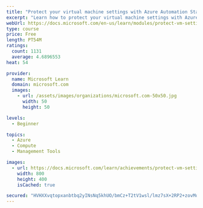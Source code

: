 ```yaml
---
title: "Protect your virtual machine settings with Azure Automation State Configuration"
excerpt: "Learn how to protect your virtual machine settings with Azure Automation State Configuration"
webUrl: https://docs.microsoft.com/en-us/learn/modules/protect-vm-settings-with-dsc/
type: course
price: Free
length: PT54M
ratings:
  count: 1131
  average: 4.6896553
heat: 54

provider:
  name: Microsoft Learn
  domain: microsoft.com
  images:
    - url: /assets/images/organizations/microsoft.com-50x50.jpg
      width: 50
      height: 50

levels:
  - Beginner

topics:
  - Azure
  - Compute
  - Management Tools

images:
  - url: https://docs.microsoft.com/learn/achievements/protect-vm-settings-with-dsc-social.png
    width: 800
    height: 400
    isCached: true

secured: "HVHXXvqtopxanbtbq2yINsNq5khUO/bmCz+T2tV1wsl/lmz7sX+2RP2+zovMon5qHSS7eVgQ4eqqrm9gO13iErKAR3GV14DSXAamzD0gB+KWnH8STpbpav/qDh5dUwykne/P5GV4Z9P7vImuyFAlOo14pQB2n24yzbT1FwHivsWNcFfbJ7c1mJqUe5pVYhp9k6jb+rP393vEuwz9tfMkoMnJYUiGe20qQD/vGPD8yX/aIq31RFsoQL2E4XfghClSOtqWmAoKKKM93LYHu+XckKBQMo7gdv7zPEv91HhPYqVj/bdyYiENdTmTNWxgWBvEhSqawI2oX2E3GDt0ZfoKJOkImQJK1FD7m+FkS+jilfyLjtRS5Mp1P/JmbL10a5GUGvXO7YyAFm8yBlWZ0wm4m28ckVw8x2b3oWJS/E+vh1k=;ItvZJOIaxUx0KhWIc3AHZA=="
---
```


